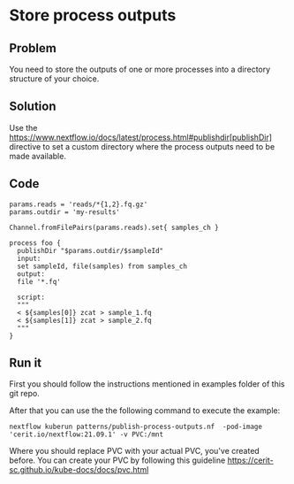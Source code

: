 # Store process outputs 

## Problem 

You need to store the outputs of one or more processes into a directory structure of your choice.

## Solution 

Use the https://www.nextflow.io/docs/latest/process.html#publishdir[publishDir] directive
to set a custom directory where the process outputs need to be made available.

## Code 

    params.reads = 'reads/*{1,2}.fq.gz'
    params.outdir = 'my-results'

    Channel.fromFilePairs(params.reads).set{ samples_ch }  

    process foo {
      publishDir "$params.outdir/$sampleId"
      input:
      set sampleId, file(samples) from samples_ch
      output:
      file '*.fq'

      script:
      """
      < ${samples[0]} zcat > sample_1.fq 
      < ${samples[1]} zcat > sample_2.fq 
      """
    }


## Run it 

First you should follow the instructions mentioned in examples folder of this git repo.

After that you can use the the following command to execute the example:

    nextflow kuberun patterns/publish-process-outputs.nf  -pod-image 'cerit.io/nextflow:21.09.1' -v PVC:/mnt

Where you should replace PVC with your actual PVC, you've created before.
You can create your PVC by following this guideline https://cerit-sc.github.io/kube-docs/docs/pvc.html

